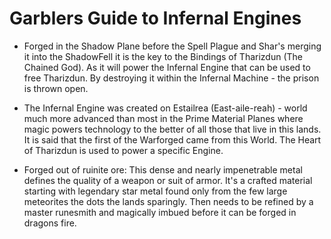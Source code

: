 # Garblers Guide to Infernal Engines #

- Forged in the Shadow Plane before the Spell Plague and Shar's merging it into the ShadowFell it is the key to the Bindings of Tharizdun (The Chained God). As it will power the Infernal Engine that can be used to free Tharizdun. By destroying it within the Infernal Machine - the prison is thrown open.

- The Infernal Engine was created on Estailrea (East-aile-reah) - world much more advanced than most in the Prime Material Planes where magic powers technology to the better of all those that live in this lands. It is said that the first of the Warforged came from this World. The Heart of Tharizdun is used to power a specific Engine. 
    
- Forged out of ruinite ore: This dense and nearly impenetrable metal defines the quality of a weapon or suit of armor. It's a crafted material starting with legendary star metal found only from the few large meteorites the dots the lands sparingly. Then needs to be refined by a master runesmith and magically imbued before it can be forged in dragons fire.